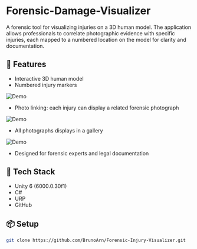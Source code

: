 # Forensic-Damage-Visualizer

A forensic tool for visualizing injuries on a 3D human model. The application allows professionals to correlate photographic evidence with specific injuries, each mapped to a numbered location on the model for clarity and documentation.

## 📌 Features

- Interactive 3D human model
- Numbered injury markers

![Demo](ReadMeAssets/model.png)

- Photo linking: each injury can display a related forensic photograph

![Demo](ReadMeAssets/Visualize.png)

- All photographs displays in a gallery

![Demo](ReadMeAssets/mosaic.png)

- Designed for forensic experts and legal documentation

## 📌 Tech Stack

- Unity 6 (6000.0.30f1)  
- C#  
- URP  
- GitHub

## 📦 Setup

```bash
git clone https://github.com/BrunoArn/Forensic-Injury-Visualizer.git
